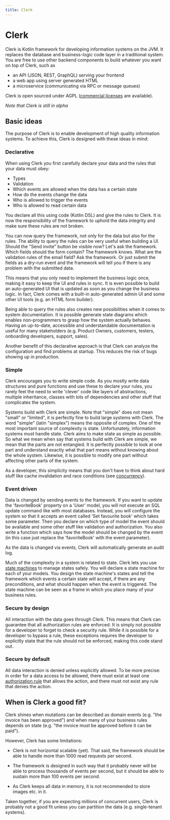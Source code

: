 ```yaml
---
title: Clerk
---
```


# Clerk

Clerk is Kotlin framework for developing information systems on the JVM. It replaces the database
and
business-logic code layer in a traditional system. You are free to use other backend components to build
whatever you want on top of Clerk, such as

* an API (JSON, REST, GraphQL) serving your frontend
* a web app using server generated HTML
* a microservice (communicating via RPC or message queues)

Clerk is open sourced under AGPL ([commercial licenses](commercial-licence) are available).

_Note that Clerk is still in alpha_

## Basic ideas

The purpose of Clerk is to enable development of high quality information systems. To achieve this, Clerk is designed 
with these ideas in mind:

### Declarative

When using Clerk you first carefully declare your data and the rules that your data must obey:

* Types
* Validation
* Which events are allowed when the data has a certain state
* How do the events change the data
* Who is allowed to trigger the events
* Who is allowed to read certain data

You declare all this using code (Kotlin DSL) and give the rules to Clerk.
It is now the responsibility of the framework to uphold the data integrity and make
sure these rules are not broken.

You can now query the framework, not only for the data but also for the rules. The ability to query the rules can be
very useful when building a UI. Should the "Send invite" button be visible now? Let's ask the framework. Which fields
should the form contain? The framework knows. What are the validation rules of the email field? Ask the framework. Or
just submit the fields as a dry-run event and the framework will tell you if there is any problem with the submitted
data.

This means that you only need to implement the business logic once, making it easy to keep the UI and rules in
sync. It is even possible to build an auto-generated UI that is updated as soon as you change the business logic. In
fact, Clerk comes with a built-in auto-generated admin UI and some other UI tools (e.g. an HTML form builder).

Being able to query the rules also creates new possibilities when it comes to system documentation. It is possible
generate state diagrams which enables non-programmers to grasp how the system actually behaves. Having an up-to-date,
accessible and understandable documentation is useful for many stakeholders (e.g. Product Owners, customers, testers,
onboarding developers, support, sales).

Another benefit of this declarative approach is that Clerk can analyze the configuration and find
problems at startup. This reduces the risk of bugs showing up in production.

### Simple

Clerk encourages you to write simple code. As you mostly write data structures and pure functions and use these
to declare your rules, you rarely feel the need to write 'clever' code like layers of abstractions, multiple
inheritance, classes with lots of dependencies and other stuff that complicates the system.

Systems build with Clerk are simple. Note that "simple" does not mean "small" or "limited", it is
perfectly fine to build large systems with Clerk. The word "simple" (latin "simplex") means the opposite of
complex. One of the most important source of complexity is state. Unfortunately, information systems must handle state.
Clerk aims to make state as simple as possible. So what we mean when say that systems build with Clerk are simple, we
mean that the parts are not entangled. It is perfectly possible to look at one part and understand exactly what
that part means without knowing about the whole system. Likewise, it is possible to modify one part without affecting
other parts of the system.

As a developer, this simplicity means that you don't have to think about hard stuff like cache invalidation and race
conditions (see [concurrency](/docs/advanced-topics/concurrency)).

### Event driven

Data is changed by sending events to the framework. If you want to update the 'favoriteBook' property on a
'User' model, you will not execute an SQL update command like with most databases. Instead, you will configure the
system
so that it accepts an event called 'Set favourite book' which takes some parameter. Then you declare on which type of
model
the event should be available and some other stuff like validation and authorization. You also write a function which
says how the model should be changed by the event (in this case just replace the 'favoriteBook' with the event
parameter).

As the data is changed via events, Clerk will automatically generate an audit log.

Much of the complexity in a system is related to state. Clerk lets you use [state machines](https://en.wikipedia.org/wiki/Finite-state_machine) to manage states 
safely. You will declare a state machine for each of your models. You design the state machine's states and tell the framework
which events a certain state will accept, if there are any preconditions, and what should happen when the event is
triggered. The state machine can be seen as a frame in which you place many of your business rules.

### Secure by design
All interaction with the data goes through Clerk. This means that Clerk can guarantee that all authorization rules are 
enforced. It is simply not possible for a developer to forget to check a security rule. While it is possible for a developer 
to bypass a rule, these exceptions requires the developer to explicitly state that the rule should not be enforced, making 
this code stand out.

### Secure by default
All data interaction is denied unless explicitly allowed. To be more precise: in order for a data access to be allowed, 
there must exist at least one [authorization rule](/docs/building-config/authorization) that allows the action, and 
there must not exist any rule that denies the action. 

## When is Clerk a good fit?

Clerk shines when mutations can be described as domain events (e.g. "the invoice has been approved") and
when many of your business rules depends on state (e.g. "the invoice must be approved before it can be paid").

However, Clerk has some limitations: 

* Clerk is not horizontal scalable (yet). That said, the
  framework should be able to handle more than 1000 read requests per second.

* The framework is designed in such way that it probably never will be able to process thousands of events
  per second, but it should be able to sustain more than 100 events per second.

* As Clerk keeps all data in memory, it is not recommended to store images etc. in it.

Taken together, if you are expecting millions of concurrent users, Clerk is probably not a good fit unless you
can partition the data (e.g. single-tenant systems).
